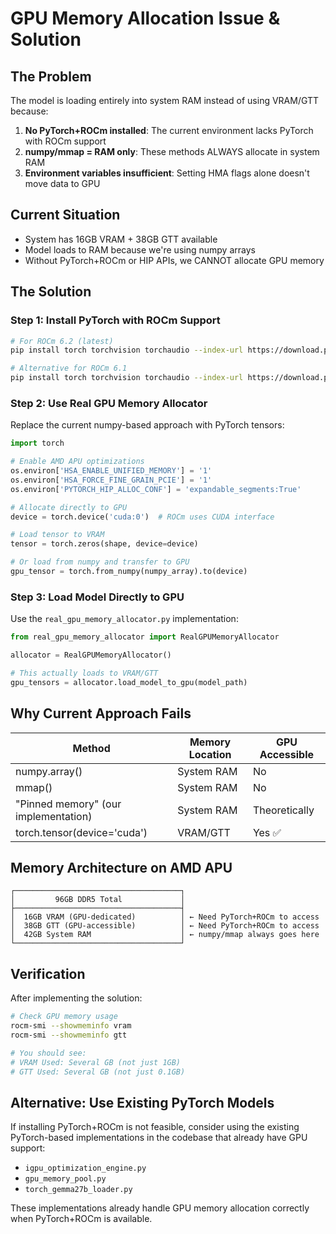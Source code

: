 # GPU Memory Allocation Issue & Solution

## The Problem

The model is loading entirely into system RAM instead of using VRAM/GTT because:

1. **No PyTorch+ROCm installed**: The current environment lacks PyTorch with ROCm support
2. **numpy/mmap = RAM only**: These methods ALWAYS allocate in system RAM
3. **Environment variables insufficient**: Setting HMA flags alone doesn't move data to GPU

## Current Situation

- System has 16GB VRAM + 38GB GTT available
- Model loads to RAM because we're using numpy arrays
- Without PyTorch+ROCm or HIP APIs, we CANNOT allocate GPU memory

## The Solution

### Step 1: Install PyTorch with ROCm Support

```bash
# For ROCm 6.2 (latest)
pip install torch torchvision torchaudio --index-url https://download.pytorch.org/whl/rocm6.2

# Alternative for ROCm 6.1
pip install torch torchvision torchaudio --index-url https://download.pytorch.org/whl/rocm6.1
```

### Step 2: Use Real GPU Memory Allocator

Replace the current numpy-based approach with PyTorch tensors:

```python
import torch

# Enable AMD APU optimizations
os.environ['HSA_ENABLE_UNIFIED_MEMORY'] = '1'
os.environ['HSA_FORCE_FINE_GRAIN_PCIE'] = '1'
os.environ['PYTORCH_HIP_ALLOC_CONF'] = 'expandable_segments:True'

# Allocate directly to GPU
device = torch.device('cuda:0')  # ROCm uses CUDA interface

# Load tensor to VRAM
tensor = torch.zeros(shape, device=device)

# Or load from numpy and transfer to GPU
gpu_tensor = torch.from_numpy(numpy_array).to(device)
```

### Step 3: Load Model Directly to GPU

Use the `real_gpu_memory_allocator.py` implementation:

```python
from real_gpu_memory_allocator import RealGPUMemoryAllocator

allocator = RealGPUMemoryAllocator()

# This actually loads to VRAM/GTT
gpu_tensors = allocator.load_model_to_gpu(model_path)
```

## Why Current Approach Fails

| Method | Memory Location | GPU Accessible |
|--------|----------------|----------------|
| numpy.array() | System RAM | No |
| mmap() | System RAM | No |
| "Pinned memory" (our implementation) | System RAM | Theoretically |
| torch.tensor(device='cuda') | VRAM/GTT | Yes ✅ |

## Memory Architecture on AMD APU

```
┌─────────────────────────────────────┐
│         96GB DDR5 Total             │
├─────────────────────────────────────┤
│  16GB VRAM (GPU-dedicated)          │ ← Need PyTorch+ROCm to access
│  38GB GTT (GPU-accessible)          │ ← Need PyTorch+ROCm to access  
│  42GB System RAM                    │ ← numpy/mmap always goes here
└─────────────────────────────────────┘
```

## Verification

After implementing the solution:

```bash
# Check GPU memory usage
rocm-smi --showmeminfo vram
rocm-smi --showmeminfo gtt

# You should see:
# VRAM Used: Several GB (not just 1GB)
# GTT Used: Several GB (not just 0.1GB)
```

## Alternative: Use Existing PyTorch Models

If installing PyTorch+ROCm is not feasible, consider using the existing PyTorch-based implementations in the codebase that already have GPU support:

- `igpu_optimization_engine.py`
- `gpu_memory_pool.py`
- `torch_gemma27b_loader.py`

These implementations already handle GPU memory allocation correctly when PyTorch+ROCm is available.